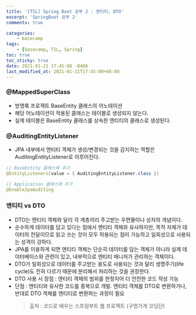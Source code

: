 ```yaml
---
title: '[TIL] Spring Boot 공부 2 : 엔티티, DTO'
excerpt: 'SpringBoot 공부 2'
comments: true

categories:
    - basecamp
tags:
    - [basecamp, TIL, Spring]
toc: true
toc_sticky: true
date: 2021-01-21 17:45:00 -0400
last_modified_at: 2021-01-21T17:45:00+08:00
---
```


### @MappedSuperClass

-   방명록 프로젝트 BaseEntity 클래스의 어노테이션
-   해당 어노테이션이 적용된 클래스는 테이블로 생성되지 않는다.
-   실제 테이블은 BaseEntity 클래스를 상속한 엔티티의 클래스로 생성된다.

### @AuditingEntityListener

-   JPA 내부에서 엔티티 객체가 생성/변경되는 것을 감지하는 역할은 AuditingEntityListener로 이루어진다.

```java
// BaseEntity 클래스에 추가
@EntityListeners(value = { AuditingEntityListener.class })

// Application 클래스에 추가
@EnableJpaAuditing
```

### 엔티티 vs DTO

-   DTO는 엔티티 객체와 달리 각 계층끼리 주고받는 우편물이나 상자의 개념이다.
-   순수하게 데이터를 담고 있다는 점에서 엔티티 객체와 유사하지만, 목적 자체가 데이터의 전달이므로 읽고 쓰는 것이 모두 허용되는 점이 가능하고 일회성으로 사용되는 성격이 강하다.
-   JPA를 이용하게 되면 엔티티 객체는 단순히 데이터를 담는 객체가 아니라 실제 데이터베이스와 관련이 있고, 내부적으로 엔티티 매니저가 관리하는 객체이다.
-   DTO가 일회성으로 데이터를 주고받는 용도로 사용되는 것과 달리 생명주기(life cycle)도 전혀 다르기 때문에 분리해서 처리하는 것을 권장한다.
-   DTO 사용 시 장점 : 엔티티 객체의 범위를 한정지어 더 안전한 코드 작성 가능
-   단점 : 엔티티와 유사한 코드를 중복으로 개발. 엔티티 객체를 DTO로 변환하거나, 반대로 DTO 객체를 엔티티로 변환하는 과정이 필요
    > 출처 : 코드로 배우는 스프링부트 웹 프로젝트 (구멍가게 코딩단)
